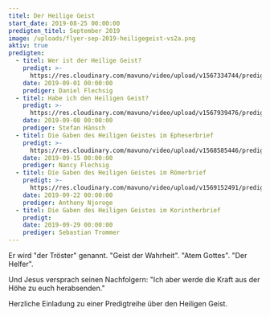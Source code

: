 ```yaml
---
titel: Der Heilige Geist
start_date: 2019-08-25 00:00:00
predigten_titel: September 2019
image: /uploads/flyer-sep-2019-heiligegeist-vs2a.png
aktiv: true
predigten:
  - titel: Wer ist der Heilige Geist?
    predigt: >-
      https://res.cloudinary.com/mavuno/video/upload/v1567334744/predigten/Heiliger%20Geist/20190901_Predigt_Flechsig_Heiliger_Geist_01.mp3
    date: 2019-09-01 00:00:00
    prediger: Daniel Flechsig
  - titel: Habe ich den Heiligen Geist?
    predigt: >-
      https://res.cloudinary.com/mavuno/video/upload/v1567939476/predigten/Heiliger%20Geist/20190908_Predigt_Haensch_Heiliger_Geist_02.mp3
    date: 2019-09-08 00:00:00
    prediger: Stefan Hänsch
  - titel: Die Gaben des Heiligen Geistes im Epheserbrief
    predigt: >-
      https://res.cloudinary.com/mavuno/video/upload/v1568585446/predigten/Heiliger%20Geist/20190915_Predigt_N_Flechsig_Heiliger_Geist_3.mp3
    date: 2019-09-15 00:00:00
    prediger: Nancy Flechsig
  - titel: Die Gaben des Heiligen Geistes im Römerbrief
    predigt: >-
      https://res.cloudinary.com/mavuno/video/upload/v1569152491/predigten/Heiliger%20Geist/20190922_Predigt_Flechsig_Heiliger_Geist_04.mp3
    date: 2019-09-22 00:00:00
    prediger: Anthony Njoroge
  - titel: Die Gaben des Heiligen Geistes im Korintherbrief
    predigt:
    date: 2019-09-29 00:00:00
    prediger: Sebastian Trommer
---
```


Er wird "der Tröster" genannt. "Geist der Wahrheit". "Atem Gottes". "Der Helfer".

Und Jesus versprach seinen Nachfolgern: "Ich aber werde die Kraft aus der Höhe zu euch herabsenden."

Herzliche Einladung zu einer Predigtreihe &uuml;ber den Heiligen Geist.